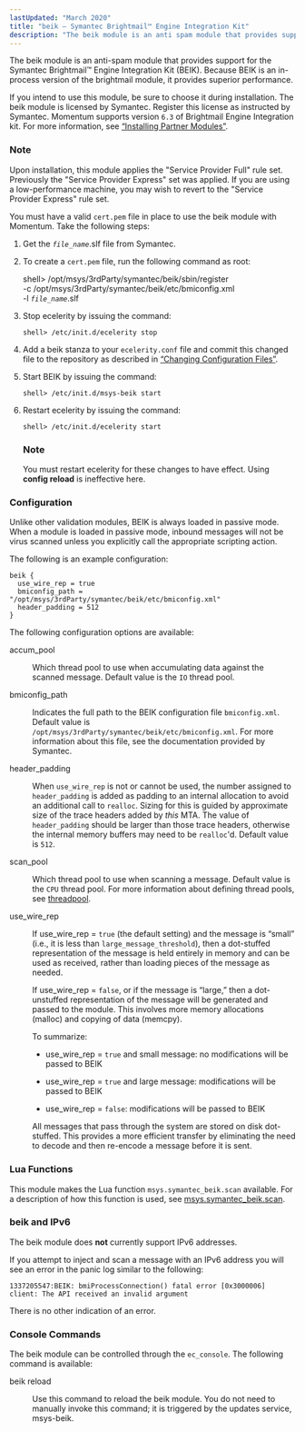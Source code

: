 ```yaml
---
lastUpdated: "March 2020"
title: "beik – Symantec Brightmail™ Engine Integration Kit"
description: "The beik module is an anti spam module that provides support for the Symantec Brightmail™ Engine Integration Kit BEIK Because BEIK is an in process version of the brightmail module it provides superior performance If you intend to use this module be sure to choose it during installation The beik..."
---
```


<a name="idp19888496"></a> 

The beik module is an anti-spam module that provides support for the Symantec Brightmail™ Engine Integration Kit (BEIK). Because BEIK is an in-process version of the brightmail module, it provides superior performance.

If you intend to use this module, be sure to choose it during installation. The beik module is licensed by Symantec. Register this license as instructed by Symantec. Momentum supports version `6.3` of Brightmail Engine Integration kit. For more information, see [“Installing Partner Modules”](/momentum/4/post-installation#install.additional.packages).

### Note

Upon installation, this module applies the "Service Provider Full" rule set. Previously the "Service Provider Express" set was applied. If you are using a low-performance machine, you may wish to revert to the "Service Provider Express" rule set.

You must have a valid `cert.pem` file in place to use the beik module with Momentum. Take the following steps:

1.  Get the *`file_name`*.slf file from Symantec.

2.  To create a `cert.pem` file, run the following command as root:

    shell> /opt/msys/3rdParty/symantec/beik/sbin/register        \
              -c /opt/msys/3rdParty/symantec/beik/etc/bmiconfig.xml \
              -l *`file_name`*.slf
3.  Stop ecelerity by issuing the command:

    `shell> /etc/init.d/ecelerity stop`
4.  Add a beik stanza to your `ecelerity.conf` file and commit this changed file to the repository as described in [“Changing Configuration Files”](/momentum/4/conf-overview#conf.manual.changes).

5.  Start BEIK by issuing the command:

    `shell> /etc/init.d/msys-beik start`
6.  Restart ecelerity by issuing the command:

    `shell> /etc/init.d/ecelerity start`
    ### Note

    You must restart ecelerity for these changes to have effect. Using **config reload**        is ineffective here.

### <a name="modules.beik.configuration"></a> Configuration

Unlike other validation modules, BEIK is always loaded in passive mode. When a module is loaded in passive mode, inbound messages will not be virus scanned unless you explicitly call the appropriate scripting action.

The following is an example configuration:

<a name="idp19910208"></a> 


```
beik {
  use_wire_rep = true
  bmiconfig_path = "/opt/msys/3rdParty/symantec/beik/etc/bmiconfig.xml"
  header_padding = 512
}
```

The following configuration options are available:

<dl class="variablelist">

<dt>accum_pool</dt>

<dd>

Which thread pool to use when accumulating data against the scanned message. Default value is the `IO` thread pool.

</dd>

<dt>bmiconfig_path</dt>

<dd>

Indicates the full path to the BEIK configuration file `bmiconfig.xml`. Default value is `/opt/msys/3rdParty/symantec/beik/etc/bmiconfig.xml`. For more information about this file, see the documentation provided by Symantec.

</dd>

<dt>header_padding</dt>

<dd>

When `use_wire_rep` is not or cannot be used, the number assigned to `header_padding` is added as padding to an internal allocation to avoid an additional call to `realloc`. Sizing for this is guided by approximate size of the trace headers added by *this* MTA. The value of `header_padding` should be larger than those trace headers, otherwise the internal memory buffers may need to be `realloc`'d. Default value is `512`.

</dd>

<dt>scan_pool</dt>

<dd>

Which thread pool to use when scanning a message. Default value is the `CPU` thread pool. For more information about defining thread pools, see [threadpool](/momentum/4/config/ref-threadpool).

</dd>

<dt>use_wire_rep</dt>

<dd>

If use_wire_rep = `true` (the default setting) and the message is “small” (i.e., it is less than `large_message_threshold`), then a dot-stuffed representation of the message is held entirely in memory and can be used as received, rather than loading pieces of the message as needed.

If use_wire_rep = `false`, or if the message is “large,” then a dot-unstuffed representation of the message will be generated and passed to the module. This involves more memory allocations (malloc) and copying of data (memcpy).

To summarize:

*   use_wire_rep = `true` and small message: no modifications will be passed to BEIK

*   use_wire_rep = `true` and large message: modifications will be passed to BEIK

*   use_wire_rep = `false`: modifications will be passed to BEIK

All messages that pass through the system are stored on disk dot-stuffed. This provides a more efficient transfer by eliminating the need to decode and then re-encode a message before it is sent.

</dd>

</dl>

### <a name="modules.beik.lua.functions"></a> Lua Functions

This module makes the Lua function `msys.symantec_beik.scan` available. For a description of how this function is used, see [msys.symantec_beik.scan](/momentum/4/lua/ref-msys-symantec-beik-scan).

### <a name="modules.beik.ipv6"></a> beik and IPv6

The beik module does **not** currently support IPv6 addresses.

If you attempt to inject and scan a message with an IPv6 address you will see an error in the panic log similar to the following:

`1337205547:BEIK: bmiProcessConnection() fatal error [0x3000006] client: The API received an invalid argument`

There is no other indication of an error.

### <a name="modules.beik.console"></a> Console Commands

The beik module can be controlled through the `ec_console`. The following command is available:

<dl class="variablelist">

<dt>beik reload</dt>

<dd>

Use this command to reload the beik module. You do not need to manually invoke this command; it is triggered by the updates service, msys-beik.

</dd>

</dl>